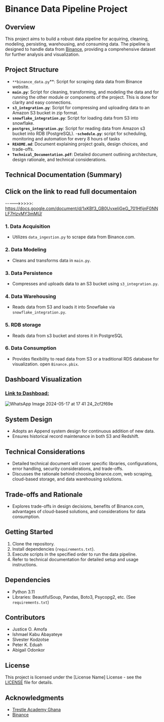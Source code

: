 # Binance Data Pipeline Project


## Overview
This project aims to build a robust data pipeline for acquiring, cleaning, modeling, persisting, warehousing, and consuming data. The pipeline is designed to handle data from [Binance](https://binance.com), providing a comprehensive dataset for further analysis and visualization.

## Project Structure
- `**binance_data.py`**: Script for scraping data data from Binance website.
- **`main.py`**: Script for cleaning, transforming, and modeling the  data and for running the other module or components of the project. This is done for clarity and easy connections.
- **`s3_integration.py`**: Script for compressing and uploading data to an Amazon S3 bucket in zip format.
- **`snowflake_integration.py`**: Script for loading data from S3 into  snowflake.
- **`postgres_integration.py`**: Script for reading data from Amazon s3 bucket into RDB (PostgreSQL).
-**`schedule.py`**: script for scheduling, monitoring and automation for every 8 hours of tasks
- **`README.md`**: Document explaining project goals, design choices, and trade-offs.
- **`Technical_Documentation.pdf`**: Detailed document outlining architecture, design rationale, and technical considerations.

## Technical Documentation (Summary)
## Click on the link to read full documentaion
----->>>>>: https://docs.google.com/document/d/1xKBf3_GB0UvxeIiGeG_701HfijnF0NNLF7HzvMY3mMU/

### 1. Data Acquisition
- Utilizes `data_ingestion.py` to scrape data from Binance.com.
### 2. Data Modeling
- Cleans and transforms data in `main.py`.
### 3. Data Persistence
- Compresses and uploads data to an S3 bucket using `s3_integration.py`.
### 4. Data Warehousing
- Reads data from S3 and loads it into Snowflake via `snowflake_integration.py`.
### 5. RDB storage
- Reads data from s3 bucket and stores it in PostgreSQL
### 6. Data Consumption
- Provides flexibility to read data from S3 or a traditional RDS database for visualization. open `Binance.pbix`.
## Dashboard Visualization
### [Link to Dashboad:](https://app.powerbi.com/groups/me/reports/ce65db2c-22ad-4cc4-a1cd-434d406421ac?ctid=4487b52f-f118-4830-b49d-3c298cb71075&pbi_source=linkShare)

![WhatsApp Image 2024-05-17 at 17 41 24_2cf2f69e](https://github.com/ABAYA12/binance-data/assets/127341105/67bbafc4-5baa-4b5c-b5d5-8c35d75eac42)


## System Design
- Adopts an Append system design for continuous addition of new data.
- Ensures historical record maintenance in both S3 and Redshift.

## Technical Considerations
- Detailed technical document will cover specific libraries, configurations, error handling, security considerations, and trade-offs.
- Discusses the rationale behind choosing binance.com, web scraping, cloud-based storage, and data warehousing solutions.

## Trade-offs and Rationale
- Explores trade-offs in design decisions, benefits of Binance.com, advantages of cloud-based solutions, and considerations for data consumption.

## Getting Started
1. Clone the repository.
2. Install dependencies (`requirements.txt`).
3. Execute scripts in the specified order to run the data pipeline.
4. Refer to technical documentation for detailed setup and usage instructions.

## Dependencies
- Python 3.11
- Libraries: BeautifulSoup, Pandas, Boto3, Psycopg2, etc. (See `requirements.txt`)

## Contributors
- Justice O. Amofa
- Ishmael Kabu Abayateye
- Slvester Kodzotse 
- Peter K. Eduah 
- Abigail Odonkor 

## License
This project is licensed under the [License Name] License - see the [LICENSE](LICENSE) file for details.

## Acknowledgments
- [Trestle Academy Ghana](https://www.trestleacademyghana.org/)
- [Binance](https://www.binance.com/en)
